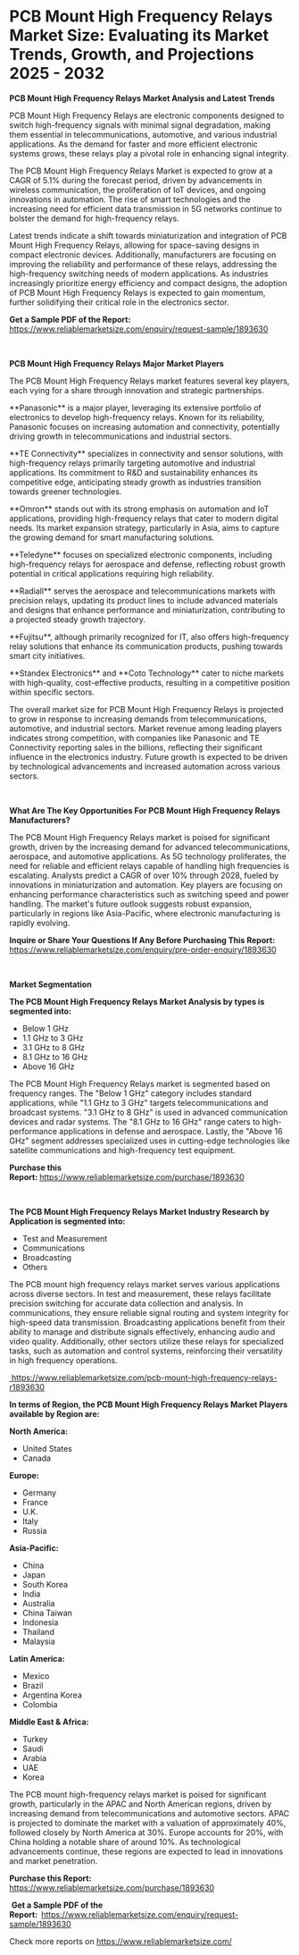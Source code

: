 <p><h1>PCB Mount High Frequency Relays Market Size: Evaluating its Market Trends, Growth, and Projections 2025 - 2032</h1></p><p><strong>PCB Mount High Frequency Relays Market Analysis and Latest Trends</strong></p>
<p><p>PCB Mount High Frequency Relays are electronic components designed to switch high-frequency signals with minimal signal degradation, making them essential in telecommunications, automotive, and various industrial applications. As the demand for faster and more efficient electronic systems grows, these relays play a pivotal role in enhancing signal integrity.</p><p>The PCB Mount High Frequency Relays Market is expected to grow at a CAGR of 5.1% during the forecast period, driven by advancements in wireless communication, the proliferation of IoT devices, and ongoing innovations in automation. The rise of smart technologies and the increasing need for efficient data transmission in 5G networks continue to bolster the demand for high-frequency relays.</p><p>Latest trends indicate a shift towards miniaturization and integration of PCB Mount High Frequency Relays, allowing for space-saving designs in compact electronic devices. Additionally, manufacturers are focusing on improving the reliability and performance of these relays, addressing the high-frequency switching needs of modern applications. As industries increasingly prioritize energy efficiency and compact designs, the adoption of PCB Mount High Frequency Relays is expected to gain momentum, further solidifying their critical role in the electronics sector.</p></p>
<p><strong>Get a Sample PDF of the Report:&nbsp;</strong> <a href="https://www.reliablemarketsize.com/enquiry/request-sample/1893630?utm_campaign=3199&utm_medium=2&utm_source=Github&utm_content=ia&utm_term=07042025&utm_id=pcb-mount-high-frequency-relays">https://www.reliablemarketsize.com/enquiry/request-sample/1893630</a></p>
<p>&nbsp;</p>
<p><strong>PCB Mount High Frequency Relays Major Market Players</strong></p>
<p><p>The PCB Mount High Frequency Relays market features several key players, each vying for a share through innovation and strategic partnerships. </p><p>**Panasonic** is a major player, leveraging its extensive portfolio of electronics to develop high-frequency relays. Known for its reliability, Panasonic focuses on increasing automation and connectivity, potentially driving growth in telecommunications and industrial sectors.</p><p>**TE Connectivity** specializes in connectivity and sensor solutions, with high-frequency relays primarily targeting automotive and industrial applications. Its commitment to R&D and sustainability enhances its competitive edge, anticipating steady growth as industries transition towards greener technologies.</p><p>**Omron** stands out with its strong emphasis on automation and IoT applications, providing high-frequency relays that cater to modern digital needs. Its market expansion strategy, particularly in Asia, aims to capture the growing demand for smart manufacturing solutions.</p><p>**Teledyne** focuses on specialized electronic components, including high-frequency relays for aerospace and defense, reflecting robust growth potential in critical applications requiring high reliability.</p><p>**Radiall** serves the aerospace and telecommunications markets with precision relays, updating its product lines to include advanced materials and designs that enhance performance and miniaturization, contributing to a projected steady growth trajectory.</p><p>**Fujitsu**, although primarily recognized for IT, also offers high-frequency relay solutions that enhance its communication products, pushing towards smart city initiatives.</p><p>**Standex Electronics** and **Coto Technology** cater to niche markets with high-quality, cost-effective products, resulting in a competitive position within specific sectors.</p><p>The overall market size for PCB Mount High Frequency Relays is projected to grow in response to increasing demands from telecommunications, automotive, and industrial sectors. Market revenue among leading players indicates strong competition, with companies like Panasonic and TE Connectivity reporting sales in the billions, reflecting their significant influence in the electronics industry. Future growth is expected to be driven by technological advancements and increased automation across various sectors.</p></p>
<p>&nbsp;</p>
<p><strong>What Are The Key Opportunities For PCB Mount High Frequency Relays Manufacturers?</strong></p>
<p><p>The PCB Mount High Frequency Relays market is poised for significant growth, driven by the increasing demand for advanced telecommunications, aerospace, and automotive applications. As 5G technology proliferates, the need for reliable and efficient relays capable of handling high frequencies is escalating. Analysts predict a CAGR of over 10% through 2028, fueled by innovations in miniaturization and automation. Key players are focusing on enhancing performance characteristics such as switching speed and power handling. The market's future outlook suggests robust expansion, particularly in regions like Asia-Pacific, where electronic manufacturing is rapidly evolving.</p></p>
<p><strong>Inquire or Share Your Questions If Any Before Purchasing This Report:</strong> <a href="https://www.reliablemarketsize.com/enquiry/pre-order-enquiry/1893630?utm_campaign=3199&utm_medium=2&utm_source=Github&utm_content=ia&utm_term=07042025&utm_id=pcb-mount-high-frequency-relays">https://www.reliablemarketsize.com/enquiry/pre-order-enquiry/1893630</a></p>
<p>&nbsp;</p>
<p><strong>Market Segmentation</strong></p>
<p><strong>The PCB Mount High Frequency Relays Market Analysis by types is segmented into:</strong></p>
<p><ul><li>Below 1 GHz</li><li>1.1 GHz to 3 GHz</li><li>3.1 GHz to 8 GHz</li><li>8.1 GHz to 16 GHz</li><li>Above 16 GHz</li></ul></p>
<p><p>The PCB Mount High Frequency Relays market is segmented based on frequency ranges. The "Below 1 GHz" category includes standard applications, while "1.1 GHz to 3 GHz" targets telecommunications and broadcast systems. "3.1 GHz to 8 GHz" is used in advanced communication devices and radar systems. The "8.1 GHz to 16 GHz" range caters to high-performance applications in defense and aerospace. Lastly, the "Above 16 GHz" segment addresses specialized uses in cutting-edge technologies like satellite communications and high-frequency test equipment.</p></p>
<p><strong>Purchase this Report:&nbsp;</strong><a href="https://www.reliablemarketsize.com/purchase/1893630?utm_campaign=3199&utm_medium=2&utm_source=Github&utm_content=ia&utm_term=07042025&utm_id=pcb-mount-high-frequency-relays">https://www.reliablemarketsize.com/purchase/1893630</a></p>
<p>&nbsp;</p>
<p><strong>The PCB Mount High Frequency Relays Market Industry Research by Application is segmented into:</strong></p>
<p><ul><li>Test and Measurement</li><li>Communications</li><li>Broadcasting</li><li>Others</li></ul></p>
<p><p>The PCB mount high frequency relays market serves various applications across diverse sectors. In test and measurement, these relays facilitate precision switching for accurate data collection and analysis. In communications, they ensure reliable signal routing and system integrity for high-speed data transmission. Broadcasting applications benefit from their ability to manage and distribute signals effectively, enhancing audio and video quality. Additionally, other sectors utilize these relays for specialized tasks, such as automation and control systems, reinforcing their versatility in high frequency operations.</p></p>
<p><a href="https://www.reliablemarketsize.com/pcb-mount-high-frequency-relays-r1893630?utm_campaign=3199&utm_medium=2&utm_source=Github&utm_content=ia&utm_term=07042025&utm_id=pcb-mount-high-frequency-relays">&nbsp;https://www.reliablemarketsize.com/pcb-mount-high-frequency-relays-r1893630</a></p>
<p><strong>In terms of Region, the PCB Mount High Frequency Relays Market Players available by Region are:</strong></p>
<p>
    <p> <strong> North America: </strong>
        <ul>
            <li>United States</li>
            <li>Canada</li>
        </ul>
        </p> 
    <p> <strong> Europe: </strong>
        <ul>
            <li>Germany</li>
            <li>France</li>
            <li>U.K.</li>
            <li>Italy</li>
            <li>Russia</li>
        </ul>
        </p> 
    <p> <strong> Asia-Pacific: </strong>
        <ul>
            <li>China</li>
            <li>Japan</li>
            <li>South Korea</li>
            <li>India</li>
            <li>Australia</li>
            <li>China Taiwan</li>
            <li>Indonesia</li>
            <li>Thailand</li>
            <li>Malaysia</li>
        </ul>
        </p> 
    <p> <strong> Latin America: </strong>
        <ul>
            <li>Mexico</li>
            <li>Brazil</li>
            <li>Argentina Korea</li>
            <li>Colombia</li>
        </ul>
        </p> 
    <p> <strong> Middle East & Africa: </strong>
        <ul>
            <li>Turkey</li>
            <li>Saudi</li>
            <li>Arabia</li>
            <li>UAE</li>
            <li>Korea</li>
        </ul>
    </p>
    </p>
<p><p>The PCB mount high-frequency relays market is poised for significant growth, particularly in the APAC and North American regions, driven by increasing demand from telecommunications and automotive sectors. APAC is projected to dominate the market with a valuation of approximately 40%, followed closely by North America at 30%. Europe accounts for 20%, with China holding a notable share of around 10%. As technological advancements continue, these regions are expected to lead in innovations and market penetration.</p></p>
<p><strong>Purchase this Report: </strong><a href="https://www.reliablemarketsize.com/purchase/1893630?utm_campaign=3199&utm_medium=2&utm_source=Github&utm_content=ia&utm_term=07042025&utm_id=pcb-mount-high-frequency-relays">https://www.reliablemarketsize.com/purchase/1893630</a></p>
<p>&nbsp;<strong>Get a Sample PDF of the Report:&nbsp;&nbsp;</strong><a href="https://www.reliablemarketsize.com/enquiry/request-sample/1893630?utm_campaign=3199&utm_medium=2&utm_source=Github&utm_content=ia&utm_term=07042025&utm_id=pcb-mount-high-frequency-relays">https://www.reliablemarketsize.com/enquiry/request-sample/1893630</a></p>
<p><strong></strong></p>
<p>Check more reports on <a href="https://www.reliablemarketsize.com/?utm_campaign=3199&utm_medium=2&utm_source=Github&utm_content=ia&utm_term=07042025&utm_id=pcb-mount-high-frequency-relays">https://www.reliablemarketsize.com/</a></p>